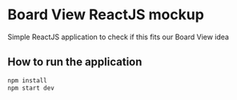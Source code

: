 # Board View ReactJS mockup

Simple ReactJS application to check if this fits our Board View idea

## How to run the application

```bash
npm install
npm start dev
```
